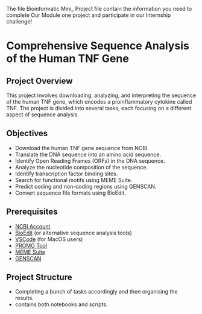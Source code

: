 The file Bioinformatic Mini_ Project file contain the information you need to complete Our Module one project and participate in our Internship challenge!

# Comprehensive Sequence Analysis of the Human TNF Gene

## Project Overview
This project involves downloading, analyzing, and interpreting the sequence of the human TNF gene, which encodes a proinflammatory cytokine called TNF. The project is divided into several tasks, each focusing on a different aspect of sequence analysis.

## Objectives
- Download the human TNF gene sequence from NCBI.
- Translate the DNA sequence into an amino acid sequence.
- Identify Open Reading Frames (ORFs) in the DNA sequence.
- Analyze the nucleotide composition of the sequence.
- Identify transcription factor binding sites.
- Search for functional motifs using MEME Suite.
- Predict coding and non-coding regions using GENSCAN.
- Convert sequence file formats using BioEdit.

## Prerequisites
- [NCBI Account](https://www.ncbi.nlm.nih.gov/)
- [BioEdit](http://www.mbio.ncsu.edu/BioEdit/bioedit.html) (or alternative sequence analysis tools)
- [VSCode](https://code.visualstudio.com/) (for MacOS users)
- [PROMO Tool](http://alggen.lsi.upc.es/cgi-bin/promo_v3/promo/promoinit.cgi?dirDB=TF_8.3)
- [MEME Suite](http://meme-suite.org/)
- [GENSCAN](http://genes.mit.edu/GENSCAN.html)

## Project Structure
- Completing a bunch of tasks accordingly and then organising the results.
- contains both notebooks and scripts.



